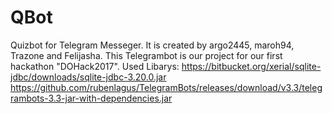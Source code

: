 # QBot
Quizbot for Telegram Messeger. It is created by argo2445, maroh94, Trazone and Felijasha. This Telegrambot is our project for our first hackathon "DOHack2017".
Used Libarys:
https://bitbucket.org/xerial/sqlite-jdbc/downloads/sqlite-jdbc-3.20.0.jar
https://github.com/rubenlagus/TelegramBots/releases/download/v3.3/telegrambots-3.3-jar-with-dependencies.jar

